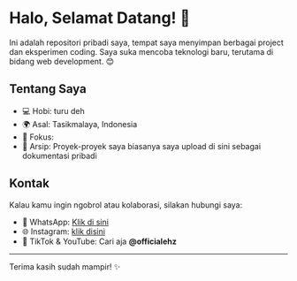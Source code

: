 # Halo, Selamat Datang! 👋

Ini adalah repositori pribadi saya, tempat saya menyimpan berbagai project dan eksperimen coding. Saya suka mencoba teknologi baru, terutama di bidang web development. 😊

## Tentang Saya

- 💻 Hobi: turu deh
- 🌍 Asal: Tasikmalaya, Indonesia
- 🚀 Fokus: 
- 📁 Arsip: Proyek-proyek saya biasanya saya upload di sini sebagai dokumentasi pribadi

## Kontak

Kalau kamu ingin ngobrol atau kolaborasi, silakan hubungi saya:

- 📱 WhatsApp: [Klik di sini](https://wa.me/6281316643491)
- 🌐 Instagram: [klik disini]([https://www.instagram.com/rangelofficial.id])
- 📸 TikTok & YouTube: Cari aja **@officialehz**

---

Terima kasih sudah mampir! ✨
